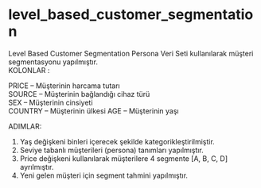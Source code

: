 # level_based_customer_segmentation
Level Based Customer Segmentation
Persona Veri Seti kullanılarak müşteri segmentasyonu yapılmıştır.<br>
KOLONLAR :

  PRICE – Müşterinin harcama tutarı <br>
  SOURCE – Müşterinin bağlandığı cihaz türü <br>
  SEX – Müşterinin cinsiyeti<br>
  COUNTRY – Müşterinin ülkesi AGE – Müşterinin yaşı

ADIMLAR:
1. Yaş değişkeni binleri içerecek şekilde kategorikleştirilmiştir.
2. Seviye tabanlı müşterileri (persona) tanımları yapılmıştır.
3. Price değişkeni kullanılarak müşterilere 4 segmente [A, B, C, D] ayrılmıştır.
4. Yeni gelen müşteri için segment tahmini yapılmıştır.
  
  
